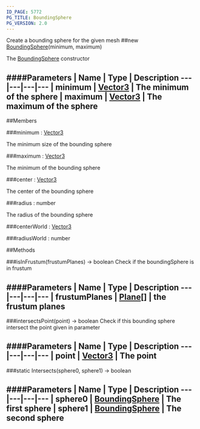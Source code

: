 ```yaml
---
ID_PAGE: 5772
PG_TITLE: BoundingSphere
PG_VERSION: 2.0
---
```


Create a bounding sphere for the given mesh
##new [BoundingSphere](page.php?p=5772)(minimum, maximum)


The [BoundingSphere](page.php?p=5772) constructor


####Parameters
 | Name | Type | Description
---|---|---|---
 | minimum | [Vector3](page.php?p=5808) | The minimum of the sphere
 | maximum | [Vector3](page.php?p=5808) | The maximum of the sphere
---

##Members

###minimum : [Vector3](page.php?p=5808)



The minimum size of the bounding sphere


###maximum : [Vector3](page.php?p=5808)



The minimum of the bounding sphere


###center : [Vector3](page.php?p=5808)



The center of the bounding sphere


###radius : number



The radius of the bounding sphere


###centerWorld : [Vector3](page.php?p=5808)




###radiusWorld : number









##Methods

###isInFrustum(frustumPlanes) &rarr; boolean
Check if the boundingSphere is in frustum



####Parameters
 | Name | Type | Description
---|---|---|---
 | frustumPlanes | [Plane](page.php?p=5812)[] | the frustum planes
---

###intersectsPoint(point) &rarr; boolean
Check if this bounding sphere intersect the point given in parameter



####Parameters
 | Name | Type | Description
---|---|---|---
 | point | [Vector3](page.php?p=5808) | The point
---

###static Intersects(sphere0, sphere1) &rarr; boolean

####Parameters
 | Name | Type | Description
---|---|---|---
 | sphere0 | [BoundingSphere](page.php?p=5772) | The first sphere
 | sphere1 | [BoundingSphere](page.php?p=5772) | The second sphere
---
